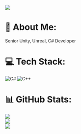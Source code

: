 [![](https://visitcount.itsvg.in/api?id=melarvrdev&icon=0&color=0)](https://visitcount.itsvg.in)


# 💫 About Me:
Senior Unity, Unreal, C# Developer<br>


# 💻 Tech Stack:
![C#](https://img.shields.io/badge/c%23-%23239120.svg?style=flat&logo=c-sharp&logoColor=white) ![C++](https://img.shields.io/badge/c++-%2300599C.svg?style=flat&logo=c%2B%2B&logoColor=white)
# 📊 GitHub Stats:
![](https://github-readme-stats.vercel.app/api?username=melarvrdev&theme=radical&hide_border=false&include_all_commits=false&count_private=false)<br/>
![](https://github-readme-streak-stats.herokuapp.com/?user=melarvrdev&theme=radical&hide_border=false)<br/>
![](https://github-readme-stats.vercel.app/api/top-langs/?username=melarvrdev&theme=radical&hide_border=false&include_all_commits=false&count_private=false&layout=compact)
